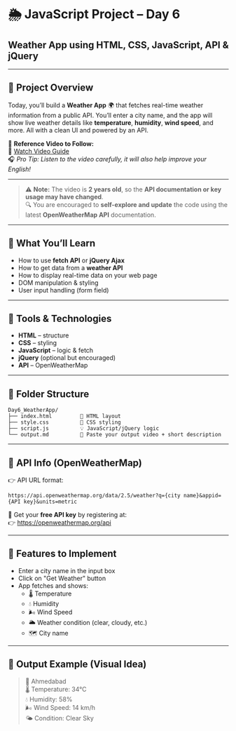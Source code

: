 
# 🌦️ JavaScript Project – Day 6  
## **Weather App using HTML, CSS, JavaScript, API & jQuery**

---

## 📌 Project Overview  
Today, you’ll build a **Weather App** 🌍 that fetches real-time weather information from a public API. You’ll enter a city name, and the app will show live weather details like **temperature**, **humidity**, **wind speed**, and more. All with a clean UI and powered by an API.

🎥 **Reference Video to Follow:**  
🔗 [Watch Video Guide](https://youtu.be/MIYQR-Ybrn4?si=B1m3ejPFVN_m5Igg)  
🎧 *Pro Tip: Listen to the video carefully, it will also help improve your English!*

---

> ⚠️ **Note:** The video is **2 years old**, so the **API documentation or key usage may have changed**.  
> 🔍 You are encouraged to **self-explore and update** the code using the latest **OpenWeatherMap API** documentation.

---

## 🧠 What You’ll Learn
- How to use **fetch API** or **jQuery Ajax**
- How to get data from a **weather API**
- How to display real-time data on your web page
- DOM manipulation & styling
- User input handling (form field)

---

## 🔧 Tools & Technologies
- **HTML** – structure
- **CSS** – styling
- **JavaScript** – logic & fetch
- **jQuery** (optional but encouraged)
- **API** – OpenWeatherMap

---

## 📂 Folder Structure

```
Day6_WeatherApp/
├── index.html         📄 HTML layout
├── style.css          🎨 CSS styling
├── script.js          💡 JavaScript/jQuery logic
└── output.md          🎥 Paste your output video + short description
```

---

## 🔗 API Info (OpenWeatherMap)

👉 API URL format:  
```
https://api.openweathermap.org/data/2.5/weather?q={city name}&appid={API key}&units=metric
```

🔐 Get your **free API key** by registering at:  
👉 https://openweathermap.org/api

---

## 🌈 Features to Implement
- Enter a city name in the input box
- Click on "Get Weather" button
- App fetches and shows:
  - 🌡️ Temperature
  - 💧 Humidity
  - 🌬️ Wind Speed
  - 🌥️ Weather condition (clear, cloudy, etc.)
  - 🗺️ City name

---

## 🚀 Output Example (Visual Idea)

> 📍 Ahmedabad  
> 🌡️ Temperature: 34°C  
> 💧 Humidity: 58%  
> 🌬️ Wind Speed: 14 km/h  
> 🌤️ Condition: Clear Sky  
